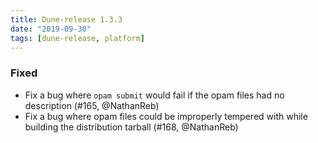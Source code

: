 ```yaml
---
title: Dune-release 1.3.3
date: "2019-09-30"
tags: [dune-release, platform]
---
```


### Fixed

- Fix a bug where `opam submit` would fail if the opam files had no description
  (#165, @NathanReb)
- Fix a bug where opam files could be improperly tempered with while building
  the distribution tarball (#168, @NathanReb)